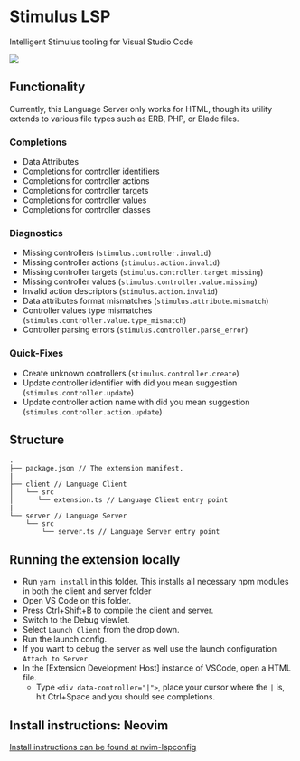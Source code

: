 # Stimulus LSP

Intelligent Stimulus tooling for Visual Studio Code


![](/assets/stimulus-lsp.png)

## Functionality

Currently, this Language Server only works for HTML, though its utility extends to various file types such as ERB, PHP, or Blade files.

### Completions

* Data Attributes
* Completions for controller identifiers
* Completions for controller actions
* Completions for controller targets
* Completions for controller values
* Completions for controller classes

### Diagnostics

* Missing controllers (`stimulus.controller.invalid`)
* Missing controller actions (`stimulus.action.invalid`)
* Missing controller targets (`stimulus.controller.target.missing`)
* Missing controller values (`stimulus.controller.value.missing`)
* Invalid action descriptors (`stimulus.action.invalid`)
* Data attributes format mismatches (`stimulus.attribute.mismatch`)
* Controller values type mismatches (`stimulus.controller.value.type_mismatch`)
* Controller parsing errors (`stimulus.controller.parse_error`)

### Quick-Fixes

* Create unknown controllers (`stimulus.controller.create`)
* Update controller identifier with did you mean suggestion (`stimulus.controller.update`)
* Update controller action name with did you mean suggestion (`stimulus.controller.action.update`)

## Structure

```
.
├── package.json // The extension manifest.
|
├── client // Language Client
│   └── src
│      └── extension.ts // Language Client entry point
|
└── server // Language Server
    └── src
        └── server.ts // Language Server entry point
```

## Running the extension locally

- Run `yarn install` in this folder. This installs all necessary npm modules in both the client and server folder
- Open VS Code on this folder.
- Press Ctrl+Shift+B to compile the client and server.
- Switch to the Debug viewlet.
- Select `Launch Client` from the drop down.
- Run the launch config.
- If you want to debug the server as well use the launch configuration `Attach to Server`
- In the [Extension Development Host] instance of VSCode, open a HTML file.
  - Type `<div data-controller="|">`, place your cursor where the `|` is, hit Ctrl+Space and you should see completions.

## Install instructions: Neovim

[Install instructions can be found at nvim-lspconfig](https://github.com/neovim/nvim-lspconfig/blob/master/doc/server_configurations.md#stimulus_ls)
